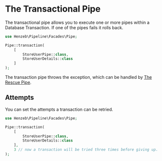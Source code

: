 # The Transactional Pipe

The transactional pipe allows you to execute one or more pipes within a Database
Transaction. If one of the pipes fails it rolls back.

````php
use Henzeb\Pipeline\Facades\Pipe;

Pipe::transaction(
    [
        StoreUserPipe::class,
        StoreUserDetails::class
    ]
);
````

The transaction pipe throws the exception, which can be
handled by [The Rescue Pipe](rescue.md).

## Attempts

You can set the attempts a transaction can be retried.

````php
use Henzeb\Pipeline\Facades\Pipe;

Pipe::transaction(
    [
        StoreUserPipe::class,
        StoreUserDetails::class
    ],
    3 // now a transaction will be tried three times before giving up.
);
````
